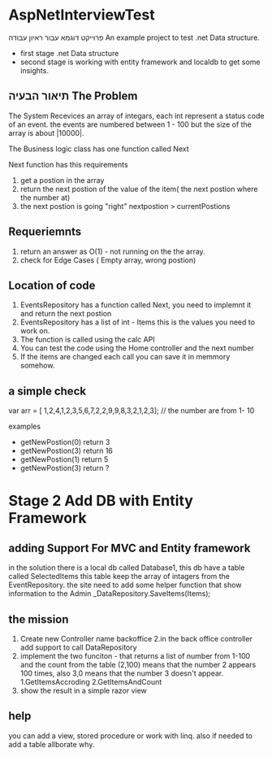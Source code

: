 # AspNetInterviewTest

פרוייקט דוגמא עבור ראיון עבודה
An example project to test .net Data structure.
* first stage .net Data structure
* second stage is working with entity framework and localdb to get some insights.

## תיאור הבעיה The Problem
The System Recevices an array of integars, each int represent a status code of an event. 
the events are numbered between 1 - 100 but the size of the array is about |10000|.

The Business logic class has one function called Next

Next function has this requirements

1. get a postion in the array
2. return the next postion of the value of the item( the next  postion where the number at)
3. the next postion is going "right" nextpostion > currentPostions


## Requeriemnts
1. return an answer as O(1) - not running on the the array.
2. check for Edge Cases ( Empty array, wrong postion)


## Location of code

1. EventsRepository has a function called Next, you need to implemnt it and return the next postion
2. EventsRepository has a list of int - Items this is the values you need to work on.
3. The function is called using the calc API
4. You can test the code using the Home controller and the next number
5. If the items are changed each call you can save it in memmory somehow.

## a simple check


var arr = [ 1,2,4,1,2,3,5,6,7,2,2,9,9,8,3,2,1,2,3];
// the number are from 1- 10


examples 
* getNewPostion(0) return 3
* getNewPostion(3) return 16
* getNewPostion(1) return 5
* getNewPostion(3) return ?

# Stage 2 Add DB with Entity Framework

## adding Support For MVC and Entity framework 

in the solution there is a local db called Database1, this db have a table called SelectedItems
this table keep the array of intagers from the EventRepository. the site need to add some helper function that show information to the Admin
 _DataRepository.SaveItems(Items);

## the mission
1. Create new Controller name backoffice
2.in the back office controller add support to call DataRepository
3. implement the two funciton - that returns a list of number from 1-100 and the count from the table
    (2,100) means that the number 2 appears 100 times, also 3,0 means that the number 3 doesn't appear.
    1.GetItemsAccroding
    2.GetItemsAndCount
4. show the result in a simple razor view

## help
you can add a view, stored procedure or work with linq. also if needed to add a table allborate why.




